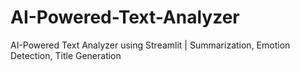 # AI-Powered-Text-Analyzer
AI-Powered Text Analyzer using Streamlit | Summarization, Emotion Detection, Title Generation
